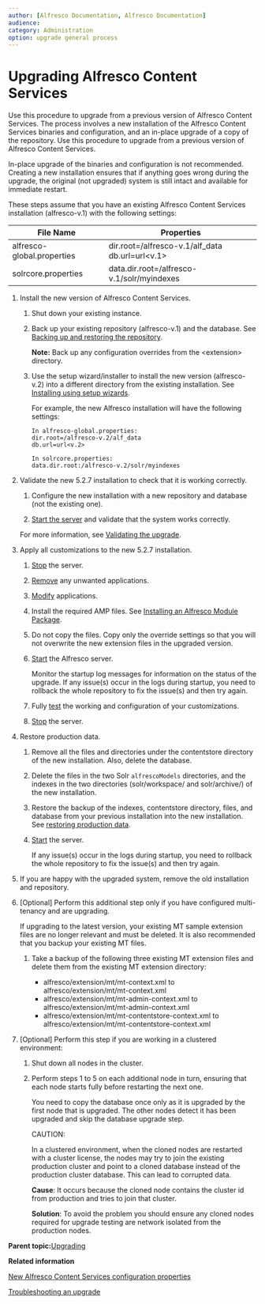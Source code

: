 ```yaml
---
author: [Alfresco Documentation, Alfresco Documentation]
audience: 
category: Administration
option: upgrade general process
---
```


# Upgrading Alfresco Content Services

Use this procedure to upgrade from a previous version of Alfresco Content Services. The process involves a new installation of the Alfresco Content Services binaries and configuration, and an in-place upgrade of a copy of the repository. Use this procedure to upgrade from a previous version of Alfresco Content Services.

In-place upgrade of the binaries and configuration is not recommended. Creating a new installation ensures that if anything goes wrong during the upgrade, the original \(not upgraded\) system is still intact and available for immediate restart.

These steps assume that you have an existing Alfresco Content Services installation \(alfresco-v.1\) with the following settings:

|File Name|Properties|
|---------|----------|
|alfresco-global.properties|dir.root=/alfresco-v.1/alf\_data db.url=url<v.1\>|
|solrcore.properties|data.dir.root=/alfresco-v.1/solr/myindexes|

1.  Install the new version of Alfresco Content Services.

    1.  Shut down your existing instance.

    2.  Back up your existing repository \(alfresco-v.1\) and the database. See [Backing up and restoring the repository](../concepts/backup-intro.md).

        **Note:** Back up any configuration overrides from the <extension\> directory.

    3.  Use the setup wizard/installer to install the new version \(alfresco-v.2\) into a different directory from the existing installation. See [Installing using setup wizards](../concepts/installs-eval-intro.md).

        For example, the new Alfresco installation will have the following settings:

        ```
        In alfresco-global.properties:
        dir.root=/alfresco-v.2/alf_data
        db.url=url<v.2>
        
        In solrcore.properties:
        data.dir.root:/alfresco-v.2/solr/myindexes
        ```

2.  Validate the new 5.2.7 installation to check that it is working correctly.

    1.  Configure the new installation with a new repository and database \(not the existing one\).

    2.  [Start the server](alfresco-start.md) and validate that the system works correctly.

    For more information, see [Validating the upgrade](upgrade-validate.md).

3.  Apply all customizations to the new 5.2.7 installation.

    1.  [Stop](alfresco-stop.md) the server.

    2.  [Remove](../concepts/remove-apps-install.md) any unwanted applications.

    3.  [Modify](../concepts/modify-alf-apps.md) applications.

    4.  Install the required AMP files. See [Installing an Alfresco Module Package](amp-install.md).

    5.  Do not copy the files. Copy only the override settings so that you will not overwrite the new extension files in the upgraded version.

    6.  [Start](alfresco-start.md) the Alfresco server.

        Monitor the startup log messages for information on the status of the upgrade. If any issue\(s\) occur in the logs during startup, you need to rollback the whole repository to fix the issue\(s\) and then try again.

    7.  Fully [test](../concepts/testing-alfresco-upgrade.md#2) the working and configuration of your customizations.

    8.  [Stop](alfresco-stop.md) the server.

4.  Restore production data.

    1.  Remove all the files and directories under the contentstore directory of the new installation. Also, delete the database.

    2.  Delete the files in the two Solr `alfrescoModels` directories, and the indexes in the two directories \(solr/workspace/ and solr/archive/\) of the new installation.

    3.  Restore the backup of the indexes, contentstore directory, files, and database from your previous installation into the new installation. See [restoring production data](restore-prod-data.md).

    4.  [Start](alfresco-start.md) the server.

        If any issue\(s\) occur in the logs during startup, you need to rollback the whole repository to fix the issue\(s\) and then try again.

5.  If you are happy with the upgraded system, remove the old installation and repository.

6.  \[Optional\] Perform this additional step only if you have configured multi-tenancy and are upgrading.

    If upgrading to the latest version, your existing MT sample extension files are no longer relevant and must be deleted. It is also recommended that you backup your existing MT files.

    1.  Take a backup of the following three existing MT extension files and delete them from the existing MT extension directory:

        -   alfresco/extension/mt/mt-context.xml to alfresco/extension/mt/mt-context.xml
        -   alfresco/extension/mt/mt-admin-context.xml to alfresco/extension/mt/mt-admin-context.xml
        -   alfresco/extension/mt/mt-contentstore-context.xml to alfresco/extension/mt/mt-contentstore-context.xml
7.  \[Optional\] Perform this step if you are working in a clustered environment:

    1.  Shut down all nodes in the cluster.

    2.  Perform steps 1 to 5 on each additional node in turn, ensuring that each node starts fully before restarting the next one.

        You need to copy the database once only as it is upgraded by the first node that is upgraded. The other nodes detect it has been upgraded and skip the database upgrade step.

        CAUTION:

        In a clustered environment, when the cloned nodes are restarted with a cluster license, the nodes may try to join the existing production cluster and point to a cloned database instead of the production cluster database. This can lead to corrupted data.

        **Cause**: It occurs because the cloned node contains the cluster id from production and tries to join that cluster.

        **Solution**: To avoid the problem you should ensure any cloned nodes required for upgrade testing are network isolated from the production nodes.


**Parent topic:**[Upgrading](../concepts/ch-upgrade.md)

**Related information**  


[New Alfresco Content Services configuration properties](../concepts/repository-properties.md)

[Troubleshooting an upgrade](troubleshoot-upgrade.md)

